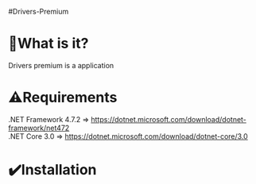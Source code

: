 #Drivers-Premium

# 📔What is it?
Drivers premium is a application 

# ⚠️Requirements
.NET Framework 4.7.2 => https://dotnet.microsoft.com/download/dotnet-framework/net472<br/>
.NET Core 3.0 => https://dotnet.microsoft.com/download/dotnet-core/3.0

# ✔️Installation
